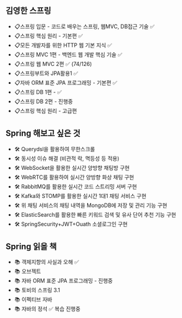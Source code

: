 ## 김영한 스프링
- 📋스프링 입문 - 코드로 배우는 스프링, 웹MVC, DB접근 기술 ✅
- 📋스프링 핵심 원리 - 기본편 ✅
- 📋모든 개발자를 위한 HTTP 웹 기본 지식 ✅
- 📋스프링 MVC 1편 - 백엔드 웹 개발 핵심 기술 ✅
- 📋스프링 웹 MVC 2편 ✅ (74/126)
- 📋스프링부트와 JPA활용1 ✅
- 📋자바 ORM 표준 JPA 프로그래밍 - 기본편 ✅
- 📋스프링 DB 1편 - ✅
- 📋스프링 DB 2편 - 진행중
- 📋스프링 핵심 원리 - 고급편

## Spring 해보고 싶은 것 
- 🛠️ Querydsl을 활용하여 무한스크롤
- 🛠️ 동시성 이슈 해결 (비관적 락, 멱등성 등 적용)
- 🛠️ WebSocket을 활용한 실시간 양방향 채팅방 구현 
- 🛠️ WebRTC를 활용하여 실시간 양방향 화상 채팅 구현 
- 🛠️ RabbitMQ를 활용한 실시간 코드 스트리밍 서버 구현 
- 🛠️ Kafka와 STOMP를 활용한 실시간 1대1 채팅 서비스 구현 
- 🛠️ 위 채팅 서비스의 채팅 내역을 MongoDB에 저장 및 관리 기능 구현
- 🛠️ ElasticSearch를 활용한 빠른 키워드 검색 및 유사 단어 추천 기능 구현
- 🛠️ SpringSecurity+JWT+Ouath 소셜로그인 구현

## Spring 읽을 책
- 📚 객체지향의 사실과 오해 ✅
- 📚 오브젝트
- 📚 자바 ORM 표준 JPA 프로그래밍 - 진행중
- 📚 토비의 스프링 3.1
- 📚 이펙티브 자바
- 📚 자바의 정석 ✅ 복습 진행중
